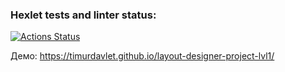 ### Hexlet tests and linter status:
[![Actions Status](https://github.com/TimurDavlet/layout-designer-project-lvl1/workflows/hexlet-check/badge.svg)](https://github.com/TimurDavlet/layout-designer-project-lvl1/actions)

Демо: https://timurdavlet.github.io/layout-designer-project-lvl1/

